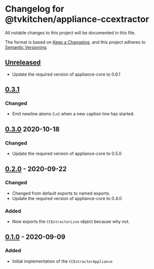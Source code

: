 # Changelog for @tvkitchen/appliance-ccextractor

All notable changes to this project will be documented in this file.

The format is based on [Keep a Changelog](https://keepachangelog.com/en/1.0.0/),
and this project adheres to [Semantic Versioning](https://semver.org/spec/v2.0.0.html).

## [Unreleased]
- Update the required version of appliance-core to 0.6.1

## [0.3.1]
### Changed
- Emit newline atoms (`\n`) when a new caption line has started.

## [0.3.0] 2020-10-18
### Changed
- Update the required version of appliance-core to 0.5.0

## [0.2.0] - 2020-09-22
### Changed
- Changed from default exports to named exports.
- Update the required version of appliance-core to 0.4.0

### Added
- Now exports the `CCExtractorLine` object because why not.

## [0.1.0] - 2020-09-09
### Added
- Initial implementation of the `CCExtractorAppliance`

[Unreleased]: https://github.com/tvkitchen/appliances/releases/tag/@tvkitchen/appliance-ccextractor@0.3.1...HEAD
[0.3.1]: https://github.com/tvkitchen/appliances/releases/tag/@tvkitchen/appliance-ccextractor@0.3.1
[0.3.0]: https://github.com/tvkitchen/appliances/releases/tag/@tvkitchen/appliance-ccextractor@0.3.0
[0.2.0]: https://github.com/tvkitchen/appliances/releases/tag/@tvkitchen/appliance-ccextractor@0.2.0
[0.1.0]: https://github.com/tvkitchen/appliances/releases/tag/@tvkitchen/appliance-ccextractor@0.1.0


